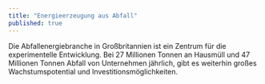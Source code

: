 ```yaml
---
title: "Energieerzeugung aus Abfall"
published: true
---
```

Die Abfallenergiebranche in Großbritannien ist ein Zentrum für die experimentelle Entwicklung. Bei 27 Millionen Tonnen an Hausmüll und 47 Millionen Tonnen Abfall von Unternehmen jährlich, gibt es weiterhin großes Wachstumspotential und Investitionsmöglichkeiten.
